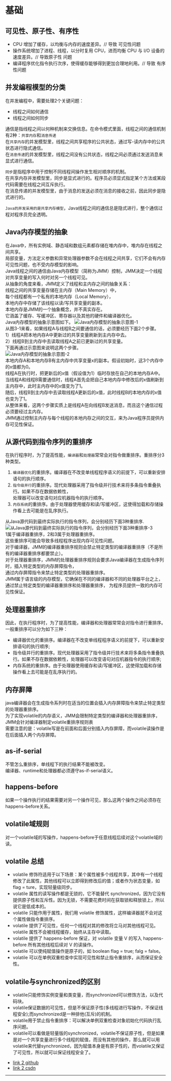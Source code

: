 # 基础

## 可见性、原子性、有序性
* CPU 增加了缓存，以均衡与内存的速度差异。// 导致 可见性问题
* 操作系统增加了进程、线程，以分时复用 CPU，进而均衡 CPU 与 I/O 设备的速度差异。// 导致原子性 问题
* 编译程序优化指令执行次序，使得缓存能够得到更加合理地利用。// 导致 有序性问题 
  
  
## 并发编程模型的分类
在并发编程中，需要处理2个关键问题：
* 线程之间如何通信
* 线程之间如何同步  
  
通信是指线程之间以何种机制来交换信息。在命令模式里面，线程之间的通信机制有2种：`共享内存`和`消息传递`  
在`共享内存`的并发模型里，线程之间共享程序的公共状态，通过写-读内存中的公共状态进行隐式通信。  
在`消息传递`的并发模型里，线程之间没有公共状态，线程之间必须通过发送消息来显式进行通信。  
  
`同步`是指程序中用于控制不同线程间操作发生相对顺序的机制。  
在共享内存并发模型里，同步是显式进行的。程序员必须显式指定某个方法或某段代码需要在线程之间互斥执行。  
在消息传递的并发模型里，由于消息的发送必须在消息的接收之前，因此同步是隐式进行的。 
   
`Java的并发采用的是共享内存模型`，Java线程之间的通信总是隐式进行，整个通信过程对程序员完全透明。  

## Java内存模型的抽象
在Java中，所有实例域、静态域和数组元素都存储在堆内存中，堆内存在线程之间共享。  
局部变量，方法定义参数和异常处理器参数不会在线程之间共享，它们不会有内存可见性问题，也不受内存模型的影响。  
Java线程之间的通信由Java内存模型（简称为JMM）控制，JMM决定一个线程对共享变量的写入何时对另一个线程可见。  
从抽象的角度来看，JMM定义了线程和主内存之间的抽象关系：  
线程之间的共享变量存储在主内存（Main Memory）中，  
每个线程都有一个私有的本地内存（Local Memory），  
本地内存中存储了该线程以读/写共享变量的副本。  
本地内存是JMM的一个抽象概念，并不真实存在。  
它涵盖了缓存、写缓冲区、寄存器以及其他的硬件和编译器优化。  
Java内存模型的抽象示意图如下。
![Java内存模型的抽象示意图-1](../imgs/me/jvm-1.png)  
从图3-1来看，如果线程A与线程B之间要通信的话，必须要经历下面2个步骤。  
1）线程A把本地内存A中更新过的共享变量刷新到主内存中去。  
2）线程B到主内存中去读取线程A之前已更新过的共享变量。  
下面再通过示意图来说明这两个步骤。  
![Java内存模型的抽象示意图-2](../imgs/me/jvm-2.png)   
本地内存A和本地内存B有主内存中共享变量x的副本。假设初始时，这3个内存中的x值都为0。  
线程A在执行时，把更新后的x值（假设值为1）临时存放在自己的本地内存A中。  
当线程A和线程B需要通信时，线程A首先会把自己本地内存中修改后的x值刷新到主内存中，此时主内存中的x值变为了1。  
随后，线程B到主内存中去读取线程A更新后的x值，此时线程B的本地内存的x值也变为了1。  
从整体来看，这两个步骤实质上是线程A在向线程B发送消息，而且这个通信过程必须要经过主内存。  
JMM通过控制主内存与每个线程的本地内存之间的交互，来为Java程序员提供内存可见性保证。  

## 从源代码到指令序列的重排序
在执行程序时，为了提高性能，`编译器`和`处理器`常常会对指令做重排序。重排序分3种类型。
1. `编译器优化`的重排序。编译器在不改变单线程程序语义的前提下，可以重新安排语句的执行顺序。
2. `指令级并行`的重排序。现代处理器采用了指令级并行技术来将多条指令重叠执行。如果不存在数据依赖性，  
处理器可以改变语句对应机器指令的执行顺序。
3. `内存系统`的重排序。由于处理器使用缓存和读/写缓冲区，这使得加载和存储操作看上去可能是在乱序执行。
  
从Java源代码到最终实际执行的指令序列，会分别经历下面3种重排序.
![从Java源代码到最终实际执行的指令序列，会分别经历下面3种重排序-3](../imgs/me/jvm-3.png)   
1属于编译器重排序，2和3属于处理器重排序。  
这些重排序可能会导致多线程程序出现内存可见性问题。  
对于编译器，JMM的编译器重排序规则会禁止特定类型的编译器重排序（不是所有的编译器重排序都要禁止）。   
对于处理器重排序，JMM的处理器重排序规则会要求Java编译器在生成指令序列时，插入特定类型的内存屏障指令，  
通过内存屏障指令来禁止特定类型的处理器重排序。  
JMM属于语言级的内存模型，它确保在不同的编译器和不同的处理器平台之上，  
通过禁止特定类型的编译器重排序和处理器重排序， 
为程序员提供一致的内存可见性保证。  


## 处理器重排序
因此，在执行程序时，为了提高性能，编译器和处理器常常会对指令进行重排序。  
一般重排序可以分为如下三种：  
* 编译器优化的重排序。编译器在不改变单线程程序语义的前提下，可以重新安排语句的执行顺序;
* 指令级并行的重排序。现代处理器采用了指令级并行技术来将多条指令重叠执行。如果不存在数据依赖性，处理器可以改变语句对应机器指令的执行顺序;
* 内存系统的重排序。由于处理器使用缓存和读/写缓冲区，这使得加载和存储操作看上去可能是在乱序执行的。
  
## 内存屏障
java编译器会在生成指令系列时在适当的位置会插入内存屏障指令来禁止特定类型的处理器重排序。  
为了实现volatile的内存语义，JMM会限制特定类型的编译器和处理器重排序，JMM会针对编译器制定volatile重排序规则表  
需要注意的是：volatile写是在前面和后面分别插入内存屏障，而volatile读操作是在后面插入两个内存屏障。  
  
## as-if-serial
不管怎么重排序，单线程下的执行结果不能被改变。  
编译器、runtime和处理器都必须遵守as-if-serial语义。  
  
## happens-before
如果一个操作执行的结果需要对另一个操作可见，那么这两个操作之间必须存在happens-before关系。  
  
## volatile域规则
对一个volatile域的写操作，happens-before于任意线程后续对这个volatile域的读。  
   
## volatile 总结
* volatile 修饰符适用于以下场景：某个属性被多个线程共享，其中有一个线程修改了此属性，其他线程可以立即得到修改后的值；或者作为状态变量，如 flag = ture，实现轻量级同步。
* volatile 属性的读写操作都是无锁的，它不能替代 synchronized，因为它没有提供原子性和互斥性。因为无锁，不需要花费时间在获取锁和释放锁上，所以说它是低成本的。
* volatile 只能作用于属性，我们用 volatile 修饰属性，这样编译器就不会对这个属性做指令重排序。
* volatile 提供了可见性，任何一个线程对其的修改将立马对其他线程可见。volatile 属性不会被线程缓存，始终从主存中读取。
* volatile 提供了 happens-before 保证，对 volatile 变量 V 的写入 happens-before 所有其他线程后续对 V 的读操作。
* volatile 可以使纯赋值操作是原子的，如 boolean flag = true; falg = false。
* volatile 可以在单例双重检查中实现可见性和禁止指令重排序，从而保证安全性。
  
## volatile与synchronized的区别
* volatile只能修饰实例变量和类变量，而synchronized可以修饰方法，以及代码块。  
* volatile保证数据的可见性，但是不保证原子性(多线程进行写操作，不保证线程安全);而synchronized是一种排他(互斥)的机制。  
* volatile用于禁止指令重排序：可以解决单例双重检查对象初始化代码执行乱序问题。  
* volatile可以看做是轻量版的synchronized，volatile不保证原子性，但是如果是对一个共享变量进行多个线程的赋值，而没有其他的操作，那么就可以用volatile来代替synchronized，因为赋值本身是有原子性的，而volatile又保证了可见性，所以就可以保证线程安全了。
  










- [link 2 github][0]  
- [link 2 csdn][1]

*******************
[0]: https://github.com/cmshome/x/tree/master/md
[1]: https://blog.csdn.net/qq_27093465
[2]: https://blog.csdn.net/qq_27093465/article/details/108225865